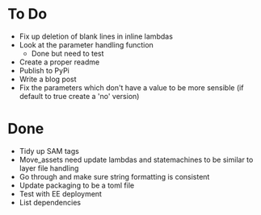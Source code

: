# To Do
- Fix up deletion of blank lines in inline lambdas
- Look at the parameter handling function
  - Done but need to test
- Create a proper readme
- Publish to PyPi
- Write a blog post
- Fix the parameters which don't have a value to be more sensible (if default to true create a 'no' version)

# Done
- Tidy up SAM tags
- Move_assets need update lambdas and statemachines to be similar to layer file handling
- Go through and make sure string formatting is consistent
- Update packaging to be a toml file 
- Test with EE deployment
- List dependencies
